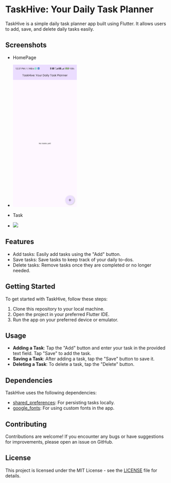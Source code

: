 # TaskHive: Your Daily Task Planner

TaskHive is a simple daily task planner app built using Flutter. It allows users to add, save, and
delete daily tasks easily.

## Screenshots

- HomePage
  
- <img src="https://github.com/ShinasKoya00/TaskHive_YourDailyTaskPlanner/blob/main/assets/application_snapshots/1_homePage.jpg" width="200" />

  
- Task

- <img src="https://private-user-images.githubusercontent.com/136962350/334700562-b8e4f293-f231-4aea-b0da-73ba28f65250.gif?jwt=eyJhbGciOiJIUzI1NiIsInR5cCI6IkpXVCJ9.eyJpc3MiOiJnaXRodWIuY29tIiwiYXVkIjoicmF3LmdpdGh1YnVzZXJjb250ZW50LmNvbSIsImtleSI6ImtleTUiLCJleHAiOjE3MTY5Njg1MjAsIm5iZiI6MTcxNjk2ODIyMCwicGF0aCI6Ii8xMzY5NjIzNTAvMzM0NzAwNTYyLWI4ZTRmMjkzLWYyMzEtNGFlYS1iMGRhLTczYmEyOGY2NTI1MC5naWY_WC1BbXotQWxnb3JpdGhtPUFXUzQtSE1BQy1TSEEyNTYmWC1BbXotQ3JlZGVudGlhbD1BS0lBVkNPRFlMU0E1M1BRSzRaQSUyRjIwMjQwNTI5JTJGdXMtZWFzdC0xJTJGczMlMkZhd3M0X3JlcXVlc3QmWC1BbXotRGF0ZT0yMDI0MDUyOVQwNzM3MDBaJlgtQW16LUV4cGlyZXM9MzAwJlgtQW16LVNpZ25hdHVyZT03YjdjNzJhZmQ1YjAyMGY2ZDJiMmFhOTkwZDcyODRhNzE0NmU4YmY5ODYzYjJhN2E4MTA5MzdjOTQ4NDg5OGQxJlgtQW16LVNpZ25lZEhlYWRlcnM9aG9zdCZhY3Rvcl9pZD0wJmtleV9pZD0wJnJlcG9faWQ9MCJ9.qBGtuJzvraiVM-ABKucDm5FeBABmwyynFNj8DjTDn1U" width="200">




## Features

- Add tasks: Easily add tasks using the "Add" button.
- Save tasks: Save tasks to keep track of your daily to-dos.
- Delete tasks: Remove tasks once they are completed or no longer needed.

## Getting Started

To get started with TaskHive, follow these steps:

1. Clone this repository to your local machine.
2. Open the project in your preferred Flutter IDE.
3. Run the app on your preferred device or emulator.

## Usage

- **Adding a Task**: Tap the "Add" button and enter your task in the provided text field. Tap "Save"
  to add the task.
- **Saving a Task**: After adding a task, tap the "Save" button to save it.
- **Deleting a Task**: To delete a task, tap the "Delete" button.

## Dependencies

TaskHive uses the following dependencies:

- [shared_preferences](https://pub.dev/packages/shared_preferences): For persisting tasks locally.
- [google_fonts](https://pub.dev/packages/google_fonts): For using custom fonts in the app.

## Contributing

Contributions are welcome! If you encounter any bugs or have suggestions for improvements, please
open an issue on GitHub.

## License

This project is licensed under the MIT License - see the [LICENSE](LICENSE) file for details.

